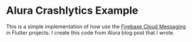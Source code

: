 # Alura Crashlytics Example

This is a simple implementation of how use the [Firebase Cloud Messaging](https://firebase.google.com/docs/cloud-messaging) in Flutter projects. I create this code from Alura blog post that I wrote.
